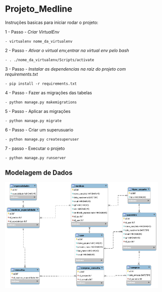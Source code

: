 # Projeto_Medline

Instruções basicas para iniciar rodar o projeto:

1 - Passo - *Criar VirtualEnv*

	- virtualenv nome_da_virtualenv
	
2 - Passo - *Ativar o virtual env,entrar na virtual env pelo bash*

	- . ./nome_da_virtualenv/Scripts/activate

3 - Passo - *Instalar as dependencias na raiz do projeto com requirements.txt*

  	- pip install -r requirements.txt

4 - Passo - Fazer as migrações das tabelas

	- python manage.py makemigrations

5 - Passo - Aplicar as migrações

	- python manage.py migrate

6 - Passo - Criar um superusuario

	- python manage.py createsuperuser

7 - passo - Executar o projeto

	- python manage.py runserver


## Modelagem de Dados
![Modelagem](https://github.com/Patryck1999/Projeto_Medline/blob/master/Medline.png)
